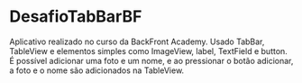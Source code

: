 # DesafioTabBarBF
Aplicativo realizado no curso da BackFront Academy.
Usado TabBar, TableView e elementos simples como ImageView, label, TextField e button.
É possível adicionar uma foto e um nome, e ao pressionar o botão adicionar, a foto e o nome são adicionados na TableView.
